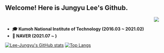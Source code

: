 ## Welcome! Here is Jungyu Lee's Github.

<div align=right>
  <a href="https://hits.seeyoufarm.com"><img src="https://hits.seeyoufarm.com/api/count/incr/badge.svg?url=https%3A%2F%2Fgithub.com%2FLee-Jungyu%2Fhit-counter"/></a> 
</div>

- **🎓 Kumoh National Institute of Technology (2016.03 ~ 2021.02)**
- **🏢 NAVER (2021.07 ~ )**

[![Lee-Jungyu's GitHub stats](https://github-readme-stats.vercel.app/api?username=Lee-Jungyu)](https://github.com/anuraghazra/github-readme-stats)
[![Top Langs](https://github-readme-stats.vercel.app/api/top-langs/?username=Lee-Jungyu&layout=compact&hide_border=true)](https://github.com/anuraghazra/github-readme-stats)

<!--
**Lee-Jungyu/Lee-Jungyu** is a ✨ _special_ ✨ repository because its `README.md` (this file) appears on your GitHub profile.

Here are some ideas to get you started:

- 🔭 I’m currently working on ...
- 🌱 I’m currently learning ...
- 👯 I’m looking to collaborate on ...
- 🤔 I’m looking for help with ...
- 💬 Ask me about ...
- 📫 How to reach me: ...
- 😄 Pronouns: ...
- ⚡ Fun fact: ...
-->
